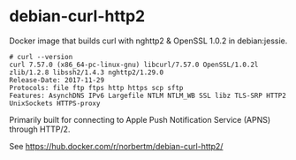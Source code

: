 # debian-curl-http2
Docker image that builds curl with nghttp2 &amp; OpenSSL 1.0.2 in debian:jessie.

```
# curl --version
curl 7.57.0 (x86_64-pc-linux-gnu) libcurl/7.57.0 OpenSSL/1.0.2l zlib/1.2.8 libssh2/1.4.3 nghttp2/1.29.0
Release-Date: 2017-11-29
Protocols: file ftp ftps http https scp sftp
Features: AsynchDNS IPv6 Largefile NTLM NTLM_WB SSL libz TLS-SRP HTTP2 UnixSockets HTTPS-proxy
 ```

Primarily built for connecting to Apple Push Notification Service (APNS) through HTTP/2.

See https://hub.docker.com/r/norbertm/debian-curl-http2/
